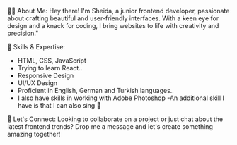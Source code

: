 
👩‍💻 About Me:
Hey there! I'm Sheida, a junior frontend developer, passionate about crafting beautiful and user-friendly interfaces. 
With a keen eye for design and a knack for coding, I bring websites to life with creativity and precision."

🚀 Skills & Expertise:
- HTML, CSS, JavaScript
- Trying to learn React..
- Responsive Design
- UI/UX Design
- Proficient in English, German and Turkish languages..
- I also have skills in working with Adobe Photoshop
-An additional skill I have is that I can also sing 👻

🩷 Let's Connect:
Looking to collaborate on a project or just chat about the latest frontend trends?
Drop me a message and let's create something amazing together!
